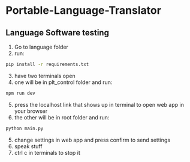 # Portable-Language-Translator

## Language Software testing
1. Go to language folder
2. run:
```bash
pip install -r requirements.txt
```
3. have two terminals open
4. one will be in plt_control folder and run:
```bash
npm run dev
```
5. press the localhost link that shows up in terminal to open web app in your browser
6. the other will be in root folder and run:
```bash
python main.py
```
5. change settings in web app and press confirm to send settings
6. speak stuff
7. ctrl c in terminals to stop it

